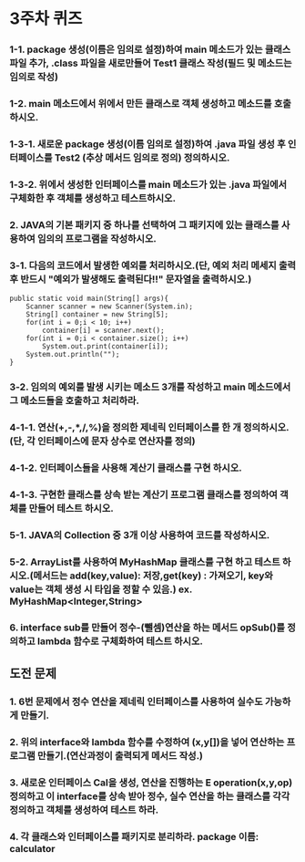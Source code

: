 # 3주차 퀴즈

### 1-1. package 생성(이름은 임의로 설정)하여 main 메소드가 있는 클래스 파일 추가, .class 파일을 새로만들어 Test1 클래스 작성(필드 및 메소드는 임의로 작성)
### 1-2. main 메소드에서 위에서 만든 클래스로 객체 생성하고 메소드를 호출하시오.
### 1-3-1. 새로운 package 생성(이름 임의로 설정)하여 .java 파일 생성 후 인터페이스를 Test2 (추상 메서드 임의로 정의) 정의하시오.
### 1-3-2. 위에서 생성한 인터페이스를 main 메소드가 있는 .java 파일에서 구체화한 후 객체를 생성하고 테스트하시오.
### 2. JAVA의 기본 패키지 중 하나를 선택하여 그 패키지에 있는 클래스를 사용하여 임의의 프로그램을 작성하시오.
### 3-1. 다음의 코드에서 발생한 예외를 처리하시오.(단, 예외 처리 메세지 출력 후 반드시 "예외가 발생해도 출력된다!!" 문자열을 출력하시오.)
<pre><code>public static void main(String[] args){
    Scanner scanner = new Scanner(System.in);
    String[] container = new String[5];
    for(int i = 0;i < 10; i++)
        container[i] = scanner.next();
    for(int i = 0;i < container.size(); i++)
        System.out.print(container[i]);
    System.out.println("");
}</code></pre>
### 3-2. 임의의 예외를 발생 시키는 메소드 3개를 작성하고 main 메소드에서 그 메소드들을 호출하고 처리하라.
### 4-1-1. 연산(+,-,*,/,%)을 정의한 제네릭 인터페이스를 한 개 정의하시오.(단, 각 인터페이스에 문자 상수로 연산자를 정의)
### 4-1-2. 인터페이스들을 사용해 계산기 클래스를 구현 하시오.
### 4-1-3. 구현한 클래스를 상속 받는 계산기 프로그램 클래스를 정의하여 객체를 만들어 테스트 하시오.
### 5-1. JAVA의 Collection 중 3개 이상 사용하여 코드를 작성하시오.
### 5-2. ArrayList를 사용하여 MyHashMap 클래스를 구현 하고 테스트 하시오.(메서드는 add(key,value): 저장,get(key) : 가져오기, key와 value는 객체 생성 시 타입을 정할 수 있음.) ex. MyHashMap<Integer,String>
### 6. interface sub를 만들어 정수-(뺄셈)연산을 하는 메서드 opSub()를 정의하고 lambda 함수로 구체화하여 테스트 하시오.
## 도전 문제
### 1. 6번 문제에서 정수 연산을 제네릭 인터페이스를 사용하여 실수도 가능하게 만들기.
### 2. 위의 interface와 lambda 함수를 수정하여 (x,y[])을 넣어 연산하는 프로그램 만들기.(연산과정이 출력되게 메서드 작성.)
### 3. 새로운 인터페이스 Cal<E>을 생성, 연산을 진행하는 E operation(x,y,op) 정의하고 이 interface를 상속 받아 정수, 실수 연산을 하는 클래스를 각각 정의하고 객체를 생성하여 테스트 하라.
### 4. 각 클래스와 인터페이스를 패키지로 분리하라. package 이름: calculator
